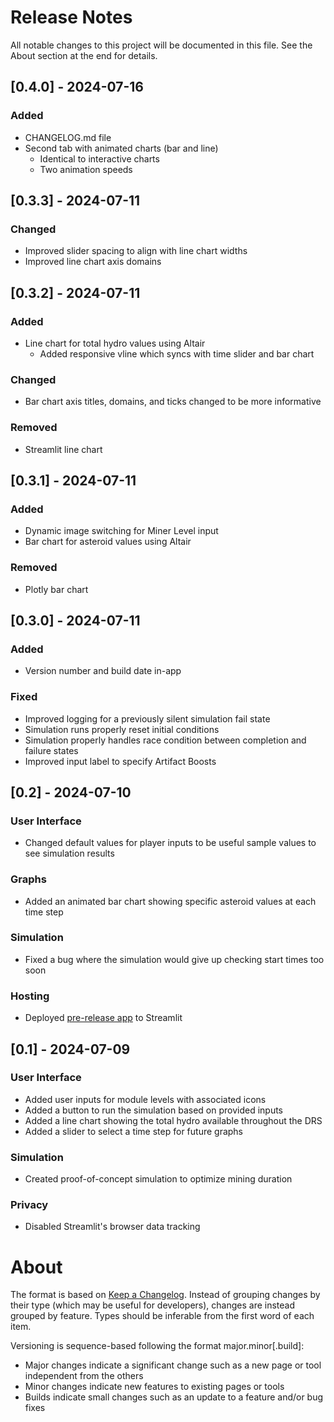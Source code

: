 # Release Notes

All notable changes to this project will be documented in this file. See the About section at the end for details.


## [0.4.0] - 2024-07-16

### Added
- CHANGELOG.md file
- Second tab with animated charts (bar and line)
    - Identical to interactive charts
    - Two animation speeds


## [0.3.3] - 2024-07-11

### Changed
- Improved slider spacing to align with line chart widths
- Improved line chart axis domains


## [0.3.2] - 2024-07-11

### Added
- Line chart for total hydro values using Altair
    - Added responsive vline which syncs with time slider and bar chart

### Changed
- Bar chart axis titles, domains, and ticks changed to be more informative

### Removed
- Streamlit line chart


## [0.3.1] - 2024-07-11

### Added
- Dynamic image switching for Miner Level input
- Bar chart for asteroid values using Altair

### Removed
- Plotly bar chart


## [0.3.0] - 2024-07-11

### Added
- Version number and build date in-app

### Fixed
- Improved logging for a previously silent simulation fail state
- Simulation runs properly reset initial conditions
- Simulation properly handles race condition between completion and failure states
- Improved input label to specify Artifact Boosts


## [0.2] - 2024-07-10

### User Interface
- Changed default values for player inputs to be useful sample values to see simulation results

### Graphs
- Added an animated bar chart showing specific asteroid values at each time step

### Simulation
- Fixed a bug where the simulation would give up checking start times too soon

### Hosting
- Deployed [pre-release app](https://dn-toolbox.streamlit.app/) to Streamlit


## [0.1] - 2024-07-09

### User Interface
- Added user inputs for module levels with associated icons
- Added a button to run the simulation based on provided inputs
- Added a line chart showing the total hydro available throughout the DRS
- Added a slider to select a time step for future graphs

### Simulation
- Created proof-of-concept simulation to optimize mining duration

### Privacy
- Disabled Streamlit's browser data tracking


# About

The format is based on [Keep a Changelog](https://keepachangelog.com/en/1.1.0/).
Instead of grouping changes by their type (which may be useful for developers), changes are instead grouped by feature. Types should be inferable from the first word of each item.

Versioning is sequence-based following the format major.minor\[.build\]:
- Major changes indicate a significant change such as a new page or tool independent from the others
- Minor changes indicate new features to existing pages or tools
- Builds indicate small changes such as an update to a feature and/or bug fixes